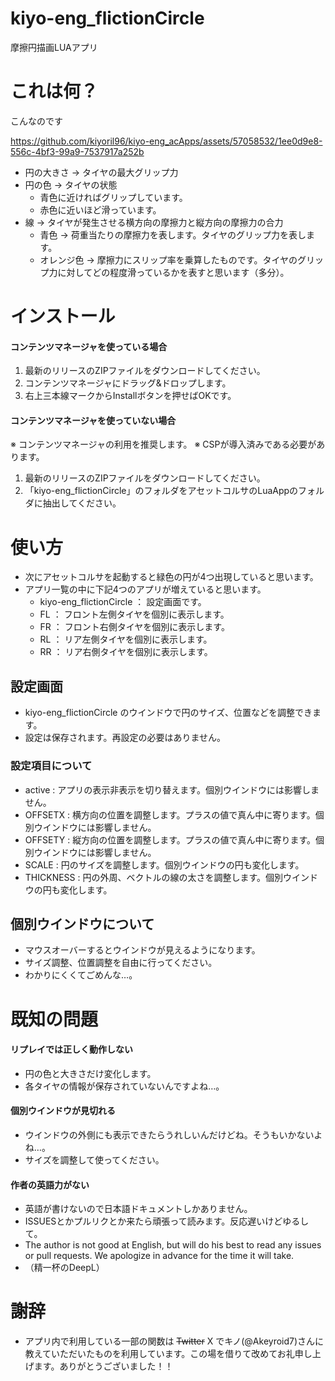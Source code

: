 # kiyo-eng_flictionCircle
摩擦円描画LUAアプリ

# これは何？
こんなのです

https://github.com/kiyoril96/kiyo-eng_acApps/assets/57058532/1ee0d9e8-556c-4bf3-99a9-7537917a252b

* 円の大きさ → タイヤの最大グリップ力
* 円の色 → タイヤの状態
  * 青色に近ければグリップしています。
  * 赤色に近いほど滑っています。
* 線 → タイヤが発生させる横方向の摩擦力と縦方向の摩擦力の合力
  * 青色 → 荷重当たりの摩擦力を表します。タイヤのグリップ力を表します。
  * オレンジ色 → 摩擦力にスリップ率を乗算したものです。タイヤのグリップ力に対してどの程度滑っているかを表すと思います（多分）。

# インストール

#### コンテンツマネージャを使っている場合
1. 最新のリリースのZIPファイルをダウンロードしてください。
2. コンテンツマネージャにドラッグ&ドロップします。
3. 右上三本線マークからInstallボタンを押せばOKです。

#### コンテンツマネージャを使っていない場合
※ コンテンツマネージャの利用を推奨します。
※ CSPが導入済みである必要があります。
1. 最新のリリースのZIPファイルをダウンロードしてください。
2. 「kiyo-eng_flictionCircle」のフォルダをアセットコルサのLuaAppのフォルダに抽出してください。

# 使い方
* 次にアセットコルサを起動すると緑色の円が4つ出現していると思います。
* アプリ一覧の中に下記4つのアプリが増えていると思います。
  * kiyo-eng_flictionCircle ： 設定画面です。
  * FL ： フロント左側タイヤを個別に表示します。
  * FR ： フロント右側タイヤを個別に表示します。
  * RL ： リア左側タイヤを個別に表示します。
  * RR ： リア右側タイヤを個別に表示します。

## 設定画面
* kiyo-eng_flictionCircle のウインドウで円のサイズ、位置などを調整できます。
* 設定は保存されます。再設定の必要はありません。

### 設定項目について
* active : アプリの表示非表示を切り替えます。個別ウインドウには影響しません。
* OFFSETX : 横方向の位置を調整します。プラスの値で真ん中に寄ります。個別ウインドウには影響しません。
* OFFSETY : 縦方向の位置を調整します。プラスの値で真ん中に寄ります。個別ウインドウには影響しません。
* SCALE : 円のサイズを調整します。個別ウインドウの円も変化します。
* THICKNESS : 円の外周、ベクトルの線の太さを調整します。個別ウインドウの円も変化します。

## 個別ウインドウについて
* マウスオーバーするとウインドウが見えるようになります。
* サイズ調整、位置調整を自由に行ってください。
* わかりにくくてごめんな…。

# 既知の問題
#### リプレイでは正しく動作しない
* 円の色と大きさだけ変化します。
* 各タイヤの情報が保存されていないんですよね…。

#### 個別ウインドウが見切れる
* ウインドウの外側にも表示できたらうれしいんだけどね。そうもいかないよね…。
* サイズを調整して使ってください。

#### 作者の英語力がない
* 英語が書けないので日本語ドキュメントしかありません。
* ISSUESとかプルリクとか来たら頑張って読みます。反応遅いけどゆるして。
* The author is not good at English, but will do his best to read any issues or pull requests. We apologize in advance for the time it will take.
* （精一杯のDeepL）

# 謝辞
* アプリ内で利用している一部の関数は ~~Twitter~~ X でキノ(@Akeyroid7)さんに教えていただいたものを利用しています。この場を借りて改めてお礼申し上げます。ありがとうございました！！
